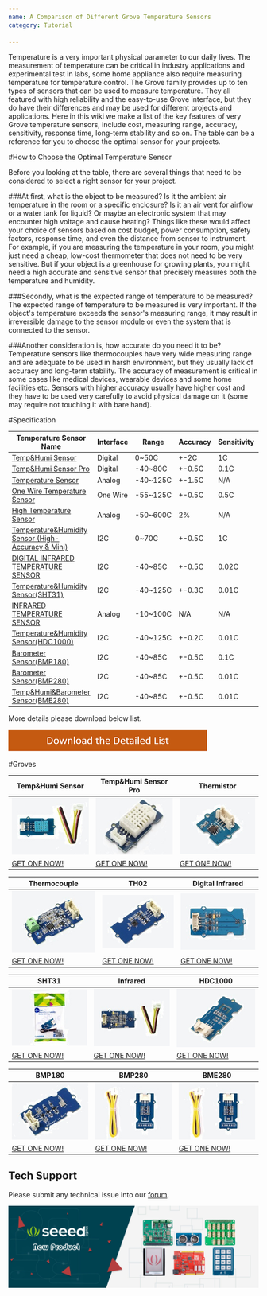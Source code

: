 ```yaml
---
name: A Comparison of Different Grove Temperature Sensors
category: Tutorial

---
```



Temperature is a very important physical parameter to our daily lives. The measurement of temperature can be critical in industry applications and experimental test in labs, some home appliance also require measuring temperature for temperature control. 
The Grove family provides up to ten types of sensors that can be used to measure temperature. They all featured with high reliability and the easy-to-use Grove interface, but they do have their differences and may be used for different projects and applications. 
Here in this wiki we make a list of the key features of very Grove temperature sensors, include cost, measuring range, accuracy, sensitivity, response time, long-term stability and so on. The table can be a reference for you to choose the optimal sensor for your projects.

#How to Choose the Optimal Temperature Sensor

Before you looking at the table, there are several things that need to be considered to select a right sensor for your project. 

###At first, what is the object to be measured?
Is it the ambient air temperature in the room or a specific enclosure? Is it an air vent for airflow or a water tank for liquid? Or maybe an electronic system that may encounter high voltage and cause heating? Things like these would affect your choice of sensors based on cost budget, power consumption, safety factors, response time, and even the distance from sensor to instrument. For example, if you are measuring the temperature in your room, you might just need a cheap, low-cost thermometer that does not need to be very sensitive. But if your object is a greenhouse for growing plants, you might need a high accurate and sensitive sensor that precisely measures both the temperature and humidity.

###Secondly, what is the expected range of temperature to be measured?
The expected range of temperature to be measured is very important. If the object's temperature exceeds the sensor's measuring range, it may result in irreversible damage to the sensor module or even the system that is connected to the sensor.

###Another consideration is, how accurate do you need it to be?
Temperature sensors like thermocouples have very wide measuring range and are adequate to be used in harsh environment, but they usually lack of accuracy and long-term stability. The accuracy of measurement is critical in some cases like medical devices, wearable devices and some home facilities etc. Sensors with higher accuracy usually have higher cost and they have to be used very carefully to avoid physical damage on it (some may require not touching it with bare hand).

#Specification

|Temperature Sensor Name|Interface|Range|Accuracy|Sensitivity|Datasheet|
|-----------------------|---------|----|---------|-----------|----|
|[Temp&Humi Sensor](http://wiki.seeed.cc/Grove-TemperatureAndHumidity_Sensor/) | Digital | 0~50C|+-2C|1C|[DHT11](https://github.com/SeeedDocument/Grove-TemperatureAndHumidity_Sensor/raw/master/res/DHT11.pdf)|
|[Temp&Humi Sensor Pro](http://wiki.seeed.cc/Grove-Temperature_and_Humidity_Sensor_Pro/) | Digital | -40~80C|+-0.5C|0.1C| [DHT22/AM2302](https://github.com/SeeedDocument/Grove-Temperature_and_Humidity_Sensor_Pro/raw/master/res/AM2302.pdf) |
|[Temperature Sensor](http://wiki.seeed.cc/Grove-Temperature_Sensor_V1.2/) | Analog | -40~125C|+-1.5C|N/A|[NCP18WF104F03RC](https://github.com/SeeedDocument/Grove-Temperature_Sensor_V1.2/raw/master/res/NCP18WF104F03RC.pdf) |
|[One Wire Temperature Sensor](http://datasheets.maxim-ic.com/en/ds/DS18B20.pdf) | One Wire | -55~125C|+-0.5C|0.5C|[DS18B20](http://datasheets.maxim-ic.com/en/ds/DS18B20.pdf) |
|[High Temperature Sensor](http://wiki.seeed.cc/Grove-High_Temperature_Sensor/) |Analog|-50~600C|2%|N/A|K Type Thermocouple|
|[Temperature&Humidity Sensor (High-Accuracy & Mini)](http://wiki.seeed.cc/Grove-TemptureAndHumidity_Sensor-High-Accuracy_AndMini-v1.0/) |I2C|0~70C|+-0.5C|1C|[TH02](https://raw.githubusercontent.com/SeeedDocument/Grove-TemptureAndHumidity_Sensor-High-Accuracy_AndMini-v1.0/master/res/TH02_SENSOR.pdf) |
|[DIGITAL INFRARED TEMPERATURE SENSOR](http://wiki.seeed.cc/Grove-Digital_Infrared_Temperature_Sensor/) |I2C|-40~85C|+-0.5C|0.02C|[MLX90615](https://raw.githubusercontent.com/SeeedDocument/Grove-Digital_Infrared_Temperature_Sensor/master/res/MLX90615.pdf) |
|[Temperature&Humidity Sensor(SHT31)](http://wiki.seeed.cc/Grove-TempAndHumi_Sensor-SHT31/) |I2C|-40~125C|+-0.3C|0.01C|[SHT31](https://raw.githubusercontent.com/SeeedDocument/Grove-TempAndHumi_Sensor-SHT31/master/res/Grove-TempAndHumi_Sensor-SHT31-Datasheets.zip) |
|[INFRARED TEMPERATURE SENSOR](http://wiki.seeed.cc/Grove-Infrared_Temperature_Sensor/) |Analog|-10~100C|N/A|N/A|[OTP-538U](https://raw.githubusercontent.com/SeeedDocument/Grove-Infrared_Temperature_Sensor/master/res/OTP-538Udatasheet.zip) |
|[Temperature&Humidity Sensor(HDC1000)](http://wiki.seeed.cc/Grove-TemperatureAndHumidity_Sensor-HDC1000/) |I2C|-40~125C|+-0.2C|0.01C|[HDC1000](https://raw.githubusercontent.com/SeeedDocument/Grove-TemperatureAndHumidity_Sensor-HDC1000/master/res/HDC1000.pdf) |
|[Barometer Sensor(BMP180)](http://wiki.seeed.cc/Grove-Barometer_Sensor-BMP180/) |I2C|-40~85C|+-0.5C|0.1C|[BMP180](https://raw.githubusercontent.com/SeeedDocument/Grove-Barometer_Sensor-BMP180/master/res/BMP180.pdf) |
|[Barometer Sensor(BMP280)](http://wiki.seeed.cc/Grove-Barometer_Sensor-BMP280/) |I2C|-40~85C|+-0.5C|0.01C|[BMP280](https://raw.githubusercontent.com/SeeedDocument/Grove-Barometer_Sensor-BMP280/master/res/Grove-Barometer_Sensor-BMP280-BMP280-DS001-12_Datasheet.pdf) |
|[Temp&Humi&Barometer Sensor(BME280)](http://wiki.seeed.cc/Grove-Barometer_Sensor-BME280/) |I2C|-40~85C|+-0.5C|0.01C|[BME280](https://raw.githubusercontent.com/SeeedDocument/Grove-Barometer_Sensor-BME280/master/res/Grove-Barometer_Sensor-BME280-.pdf) |

More details please download below list.

[![](https://raw.githubusercontent.com/SeeedDocument/Tutorial_Temperature_Sensor/master/img/list.png)](https://github.com/SeeedDocument/Tutorial_Temperature_Sensor/raw/master/res/temperature%C2%A0sensor%20v2.xlsx)

#Groves

|Temp&Humi Sensor | Temp&Humi Sensor Pro | Thermistor |
|----------------------------|-------------------------------------|------------------------|
|![](https://raw.githubusercontent.com/SeeedDocument/Tutorial_Temperature_Sensor/master/img/1.jpg)|![](https://raw.githubusercontent.com/SeeedDocument/Tutorial_Temperature_Sensor/master/img/2.jpg)|![](https://raw.githubusercontent.com/SeeedDocument/Tutorial_Temperature_Sensor/master/img/3.jpg)|
|[GET ONE NOW!](https://www.seeedstudio.com/Grove-Temp%26Humi-Sensor-p-745.html)|[GET ONE NOW!](https://www.seeedstudio.com/Grove-Temperature%26Humidity-Sensor-Pro-p-838.html)|[GET ONE NOW!](https://www.seeedstudio.com/Grove-Temperature-Sensor-p-774.html)|

|Thermocouple | TH02| Digital Infrared|
|----------------------------|-------------------------------------|------------------------|
|![](https://raw.githubusercontent.com/SeeedDocument/Tutorial_Temperature_Sensor/master/img/4.jpg)|![](https://raw.githubusercontent.com/SeeedDocument/Tutorial_Temperature_Sensor/master/img/5.jpg)|![](https://raw.githubusercontent.com/SeeedDocument/Tutorial_Temperature_Sensor/master/img/6.jpg)|
|[GET ONE NOW!](http://www.seeedstudio.com/depot/Grove-High-Temperature-Sensor-p-1810.html)|[GET ONE NOW!](https://www.seeedstudio.com/Grove-Temperature%26Humidity-Sensor-(High-Accuracy-%26-Mini)-p-1921.html)|[GET ONE NOW!](http://www.seeedstudio.com/Grove-Digital-Infrared-Temperature-Sensor-p-2385.html)|

|SHT31| Infrared| HDC1000 |
|----------------------------|-------------------------------------|------------------------|
|![](https://raw.githubusercontent.com/SeeedDocument/Tutorial_Temperature_Sensor/master/img/7.jpg)|![](https://raw.githubusercontent.com/SeeedDocument/Tutorial_Temperature_Sensor/master/img/8.jpg)|![](https://raw.githubusercontent.com/SeeedDocument/Tutorial_Temperature_Sensor/master/img/9.jpg)|
|[GET ONE NOW!](http://www.seeedstudio.com/depot/Grove-TemperatureHumidity-Sensor-SHT31-p-2655.html)|[GET ONE NOW!](http://www.seeedstudio.com/Grove-Infrared-Temperature-Sensor-p-1058.html)|[GET ONE NOW!](http://www.seeedstudio.com/depot/Grove-TemperatureHumidity-Sensor-HDC1000-p-2535.html?cPath=25_125)|

| BMP180 | BMP280 | BME280 |
|----------------------------|-------------------------------------|------------------------|
|![](https://raw.githubusercontent.com/SeeedDocument/Tutorial_Temperature_Sensor/master/img/10.jpg)|![](https://raw.githubusercontent.com/SeeedDocument/Tutorial_Temperature_Sensor/master/img/11.jpg)|![](https://raw.githubusercontent.com/SeeedDocument/Tutorial_Temperature_Sensor/master/img/12.jpg)|
|[GET ONE NOW!](http://www.seeedstudio.com/Grove-Barometer-Sensor-(BMP180)-p-1840.html)|[GET ONE NOW!](http://www.seeedstudio.com/depot/Grove-Barometer-Sensor-BMP280-p-2652.html)|[GET ONE NOW!](http://www.seeedstudio.com/depot/Grove-TempHumiBarometer-Sensor-BME280-p-2653.html)|

## Tech Support
Please submit any technical issue into our [forum](http://forum.seeedstudio.com/). <br /><p style="text-align:center"><a href="https://www.seeedstudio.com/act-4.html?utm_source=wiki&utm_medium=wikibanner&utm_campaign=newproducts" target="_blank"><img src="https://github.com/SeeedDocument/Wiki_Banner/raw/master/new_product.jpg" /></a></p>